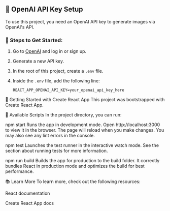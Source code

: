 ## 🔐 OpenAI API Key Setup

To use this project, you need an OpenAI API key to generate images via OpenAI's API.

### 🧾 Steps to Get Started:

1. Go to [OpenAI](https://platform.openai.com/account/api-keys) and log in or sign up.
2. Generate a new API key.
3. In the root of this project, create a `.env` file.
4. Inside the `.env` file, add the following line:

   ```env
   REACT_APP_OPENAI_API_KEY=your_openai_api_key_here

🚀 Getting Started with Create React App
This project was bootstrapped with Create React App.

📜 Available Scripts
In the project directory, you can run:

npm start
Runs the app in development mode.
Open http://localhost:3000 to view it in the browser.
The page will reload when you make changes.
You may also see any lint errors in the console.

npm test
Launches the test runner in the interactive watch mode.
See the section about running tests for more information.

npm run build
Builds the app for production to the build folder.
It correctly bundles React in production mode and optimizes the build for best performance.

📚 Learn More
To learn more, check out the following resources:

React documentation

Create React App docs
